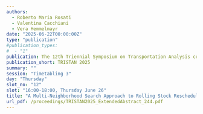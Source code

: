```yaml
---
authors:
  - Roberto Maria Rosati
  - Valentina Cacchiani
  - Vera Hemmelmayr
date: "2025-06-22T00:00:00Z"
type: "publication"
#publication_types:
#  - "1"
publication: The 12th Triennial Symposium on Transportation Analysis conference
publication_short: TRISTAN 2025
summary: ""
session: "Timetabling 3"
day: "Thursday"
slot_no: "12"
slot: "16:00-18:00, Thursday June 26"
title: "A Multi-Neighborhood Search Approach to Rolling Stock Rescheduling"
url_pdf: /proceedings/TRISTAN2025_ExtendedAbstract_244.pdf
---
```

